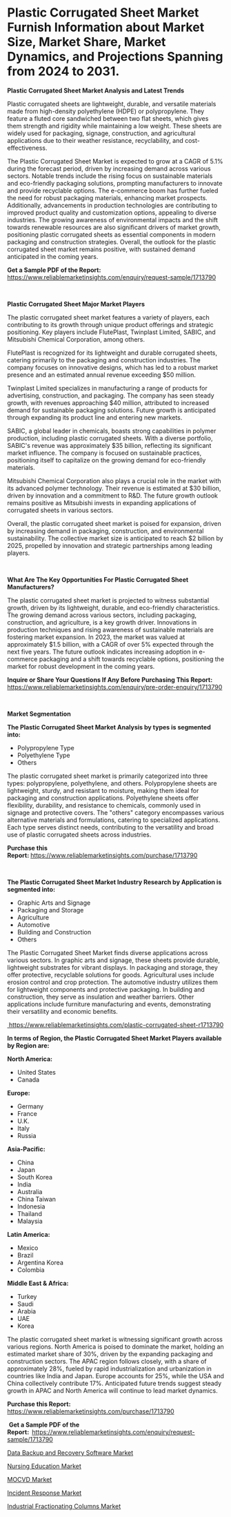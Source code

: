 <p><h1>Plastic Corrugated Sheet Market Furnish Information about Market Size, Market Share, Market Dynamics, and Projections Spanning from 2024 to 2031.</h1></p><p><strong>Plastic Corrugated Sheet Market Analysis and Latest Trends</strong></p>
<p><p>Plastic corrugated sheets are lightweight, durable, and versatile materials made from high-density polyethylene (HDPE) or polypropylene. They feature a fluted core sandwiched between two flat sheets, which gives them strength and rigidity while maintaining a low weight. These sheets are widely used for packaging, signage, construction, and agricultural applications due to their weather resistance, recyclability, and cost-effectiveness.</p><p>The Plastic Corrugated Sheet Market is expected to grow at a CAGR of 5.1% during the forecast period, driven by increasing demand across various sectors. Notable trends include the rising focus on sustainable materials and eco-friendly packaging solutions, prompting manufacturers to innovate and provide recyclable options. The e-commerce boom has further fueled the need for robust packaging materials, enhancing market prospects. Additionally, advancements in production technologies are contributing to improved product quality and customization options, appealing to diverse industries. The growing awareness of environmental impacts and the shift towards renewable resources are also significant drivers of market growth, positioning plastic corrugated sheets as essential components in modern packaging and construction strategies. Overall, the outlook for the plastic corrugated sheet market remains positive, with sustained demand anticipated in the coming years.</p></p>
<p><strong>Get a Sample PDF of the Report:&nbsp;</strong> <a href="https://www.reliablemarketinsights.com/enquiry/request-sample/1713790?utm_campaign=1559&utm_medium=2&utm_source=Github&utm_content=ia&utm_term=22102024&utm_id=plastic-corrugated-sheet">https://www.reliablemarketinsights.com/enquiry/request-sample/1713790</a></p>
<p>&nbsp;</p>
<p><strong>Plastic Corrugated Sheet Major Market Players</strong></p>
<p><p>The plastic corrugated sheet market features a variety of players, each contributing to its growth through unique product offerings and strategic positioning. Key players include FlutePlast, Twinplast Limited, SABIC, and Mitsubishi Chemical Corporation, among others. </p><p>FlutePlast is recognized for its lightweight and durable corrugated sheets, catering primarily to the packaging and construction industries. The company focuses on innovative designs, which has led to a robust market presence and an estimated annual revenue exceeding $50 million.</p><p>Twinplast Limited specializes in manufacturing a range of products for advertising, construction, and packaging. The company has seen steady growth, with revenues approaching $40 million, attributed to increased demand for sustainable packaging solutions. Future growth is anticipated through expanding its product line and entering new markets.</p><p>SABIC, a global leader in chemicals, boasts strong capabilities in polymer production, including plastic corrugated sheets. With a diverse portfolio, SABIC's revenue was approximately $35 billion, reflecting its significant market influence. The company is focused on sustainable practices, positioning itself to capitalize on the growing demand for eco-friendly materials.</p><p>Mitsubishi Chemical Corporation also plays a crucial role in the market with its advanced polymer technology. Their revenue is estimated at $30 billion, driven by innovation and a commitment to R&D. The future growth outlook remains positive as Mitsubishi invests in expanding applications of corrugated sheets in various sectors.</p><p>Overall, the plastic corrugated sheet market is poised for expansion, driven by increasing demand in packaging, construction, and environmental sustainability. The collective market size is anticipated to reach $2 billion by 2025, propelled by innovation and strategic partnerships among leading players.</p></p>
<p>&nbsp;</p>
<p><strong>What Are The Key Opportunities For Plastic Corrugated Sheet Manufacturers?</strong></p>
<p><p>The plastic corrugated sheet market is projected to witness substantial growth, driven by its lightweight, durable, and eco-friendly characteristics. The growing demand across various sectors, including packaging, construction, and agriculture, is a key growth driver. Innovations in production techniques and rising awareness of sustainable materials are fostering market expansion. In 2023, the market was valued at approximately $1.5 billion, with a CAGR of over 5% expected through the next five years. The future outlook indicates increasing adoption in e-commerce packaging and a shift towards recyclable options, positioning the market for robust development in the coming years.</p></p>
<p><strong>Inquire or Share Your Questions If Any Before Purchasing This Report:</strong> <a href="https://www.reliablemarketinsights.com/enquiry/pre-order-enquiry/1713790?utm_campaign=1559&utm_medium=2&utm_source=Github&utm_content=ia&utm_term=22102024&utm_id=plastic-corrugated-sheet">https://www.reliablemarketinsights.com/enquiry/pre-order-enquiry/1713790</a></p>
<p>&nbsp;</p>
<p><strong>Market Segmentation</strong></p>
<p><strong>The Plastic Corrugated Sheet Market Analysis by types is segmented into:</strong></p>
<p><ul><li>Polypropylene Type</li><li>Polyethylene Type</li><li>Others</li></ul></p>
<p><p>The plastic corrugated sheet market is primarily categorized into three types: polypropylene, polyethylene, and others. Polypropylene sheets are lightweight, sturdy, and resistant to moisture, making them ideal for packaging and construction applications. Polyethylene sheets offer flexibility, durability, and resistance to chemicals, commonly used in signage and protective covers. The "others" category encompasses various alternative materials and formulations, catering to specialized applications. Each type serves distinct needs, contributing to the versatility and broad use of plastic corrugated sheets across industries.</p></p>
<p><strong>Purchase this Report:&nbsp;</strong><a href="https://www.reliablemarketinsights.com/purchase/1713790?utm_campaign=1559&utm_medium=2&utm_source=Github&utm_content=ia&utm_term=22102024&utm_id=plastic-corrugated-sheet">https://www.reliablemarketinsights.com/purchase/1713790</a></p>
<p>&nbsp;</p>
<p><strong>The Plastic Corrugated Sheet Market Industry Research by Application is segmented into:</strong></p>
<p><ul><li>Graphic Arts and Signage</li><li>Packaging and Storage</li><li>Agriculture</li><li>Automotive</li><li>Building and Construction</li><li>Others</li></ul></p>
<p><p>The Plastic Corrugated Sheet Market finds diverse applications across various sectors. In graphic arts and signage, these sheets provide durable, lightweight substrates for vibrant displays. In packaging and storage, they offer protective, recyclable solutions for goods. Agricultural uses include erosion control and crop protection. The automotive industry utilizes them for lightweight components and protective packaging. In building and construction, they serve as insulation and weather barriers. Other applications include furniture manufacturing and events, demonstrating their versatility and economic benefits.</p></p>
<p><a href="https://www.reliablemarketinsights.com/plastic-corrugated-sheet-r1713790?utm_campaign=1559&utm_medium=2&utm_source=Github&utm_content=ia&utm_term=22102024&utm_id=plastic-corrugated-sheet">&nbsp;https://www.reliablemarketinsights.com/plastic-corrugated-sheet-r1713790</a></p>
<p><strong>In terms of Region, the Plastic Corrugated Sheet Market Players available by Region are:</strong></p>
<p>
    <p> <strong> North America: </strong>
        <ul>
            <li>United States</li>
            <li>Canada</li>
        </ul>
        </p> 
    <p> <strong> Europe: </strong>
        <ul>
            <li>Germany</li>
            <li>France</li>
            <li>U.K.</li>
            <li>Italy</li>
            <li>Russia</li>
        </ul>
        </p> 
    <p> <strong> Asia-Pacific: </strong>
        <ul>
            <li>China</li>
            <li>Japan</li>
            <li>South Korea</li>
            <li>India</li>
            <li>Australia</li>
            <li>China Taiwan</li>
            <li>Indonesia</li>
            <li>Thailand</li>
            <li>Malaysia</li>
        </ul>
        </p> 
    <p> <strong> Latin America: </strong>
        <ul>
            <li>Mexico</li>
            <li>Brazil</li>
            <li>Argentina Korea</li>
            <li>Colombia</li>
        </ul>
        </p> 
    <p> <strong> Middle East & Africa: </strong>
        <ul>
            <li>Turkey</li>
            <li>Saudi</li>
            <li>Arabia</li>
            <li>UAE</li>
            <li>Korea</li>
        </ul>
    </p>
    </p>
<p><p>The plastic corrugated sheet market is witnessing significant growth across various regions. North America is poised to dominate the market, holding an estimated market share of 30%, driven by the expanding packaging and construction sectors. The APAC region follows closely, with a share of approximately 28%, fueled by rapid industrialization and urbanization in countries like India and Japan. Europe accounts for 25%, while the USA and China collectively contribute 17%. Anticipated future trends suggest steady growth in APAC and North America will continue to lead market dynamics.</p></p>
<p><strong>Purchase this Report: </strong><a href="https://www.reliablemarketinsights.com/purchase/1713790?utm_campaign=1559&utm_medium=2&utm_source=Github&utm_content=ia&utm_term=22102024&utm_id=plastic-corrugated-sheet">https://www.reliablemarketinsights.com/purchase/1713790</a></p>
<p>&nbsp;<strong>Get a Sample PDF of the Report:&nbsp;&nbsp;</strong><a href="https://www.reliablemarketinsights.com/enquiry/request-sample/1713790?utm_campaign=1559&utm_medium=2&utm_source=Github&utm_content=ia&utm_term=22102024&utm_id=plastic-corrugated-sheet">https://www.reliablemarketinsights.com/enquiry/request-sample/1713790</a></p>
<p><strong></strong></p>
<p><p><a href="https://www.linkedin.com/pulse/data-backup-recovery-software-market-refracting-trends-consumer-yvroc?utm_campaign=1559&utm_medium=2&utm_source=Github&utm_content=ia&utm_term=22102024&utm_id=plastic-corrugated-sheet">Data Backup and Recovery Software Market</a></p><p><a href="https://www.linkedin.com/pulse/in-depth-analysis-global-nursing-education-market-scope-efosc?utm_campaign=1559&utm_medium=2&utm_source=Github&utm_content=ia&utm_term=22102024&utm_id=plastic-corrugated-sheet">Nursing Education Market</a></p><p><a href="https://issuu.com/reportprime-2/docs/mocvd-market-size-2030.pptx_82b9b3b1e76e26?utm_campaign=1559&utm_medium=2&utm_source=Github&utm_content=ia&utm_term=22102024&utm_id=plastic-corrugated-sheet">MOCVD Market</a></p><p><a href="https://www.linkedin.com/pulse/incident-response-market-penetration-strategies-untapped-markets-qjzqc?utm_campaign=1559&utm_medium=2&utm_source=Github&utm_content=ia&utm_term=22102024&utm_id=plastic-corrugated-sheet">Incident Response Market</a></p><p><a href="https://issuu.com/reportprime-2/docs/industrial-fractionating-columns-ma_295486b8138316?utm_campaign=1559&utm_medium=2&utm_source=Github&utm_content=ia&utm_term=22102024&utm_id=plastic-corrugated-sheet">Industrial Fractionating Columns Market</a></p></p>